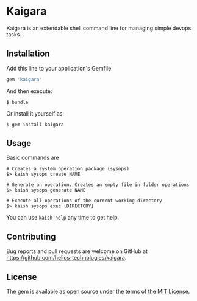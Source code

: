 # Kaigara

Kaigara is an extendable shell command line for managing simple devops tasks.

## Installation

Add this line to your application's Gemfile:

```ruby
gem 'kaigara'
```

And then execute:

    $ bundle

Or install it yourself as:

    $ gem install kaigara

## Usage

Basic commands are
```
# Creates a system operation package (sysops)
$> kaish sysops create NAME

# Generate an operation. Creates an empty file in folder operations
$> kaish sysops generate NAME

# Execute all operations of the current working directory
$> kaish sysops exec [DIRECTORY]
```

You can use `kaish help` any time to get help.

## Contributing

Bug reports and pull requests are welcome on GitHub at https://github.com/helios-technologies/kaigara.

## License

The gem is available as open source under the terms of the [MIT License](http://opensource.org/licenses/MIT).

